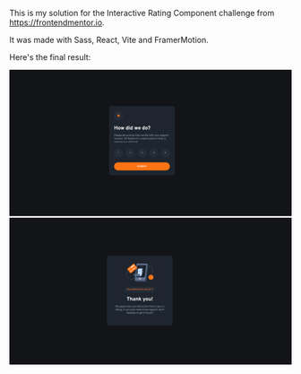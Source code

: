 This is my solution for the Interactive Rating Component challenge from https://frontendmentor.io.

It was made with Sass, React, Vite and FramerMotion.

Here's the final result:

![](public/result-1.png)
![](public/result-2.png)
